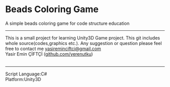 Beads Coloring Game
===========

A simple beads coloring game for code structure education
<br><hr>
This is a small project for learning Unity3D Game project. This git includes whole source(codes,graphics etc.).
Any suggestion or question please feel free to contact me yasireminciftci@gmail.com<br>
Yasir Emin ÇİFTÇİ (<a href="https://github.com/Ysiremin">github.com/yerenutku</a>)<br>
<br>
<hr>
Script Language:C#<br>
Platform:Unity3D<br>
